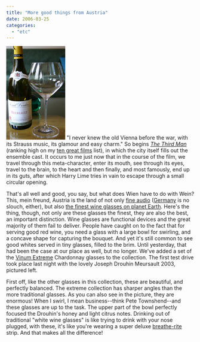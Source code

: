 ```yaml
---
title: "More good things from Austria"
date: 2006-03-25
categories: 
  - "etc"
---
```


![](images/swb-03252006-1.jpg) "I never knew the old Vienna before the war, with its Strauss music, its glamour and easy charm." So begins [_The Third Man_](http://www.imdb.com/title/tt0041959/) (ranking high on my [ten great films](http://blog.cyberkrunk.com/article.pl?sid=05/02/22/1458205&mode=flat) list), in which the city itself fills out the ensemble cast. It occurs to me just now that in the course of the film, we travel through this meta-character, enter its mouth, see through its eyes, travel to the brain, to the heart and then finally, and most famously, end up in its guts, after which Harry Lime tries in vain to escape through a small circular opening.

That's all well and good, you say, but what does Wien have to do with Wein? This, mein freund, Austria is the land of not only [fine audio](http://www.akg.com/) ([Germany](http://www.neumann.com/) is no slouch, either), but also [the finest wine glasses on planet Earth](http://www.riedel.com/). Here's the thing, though, not only are these glasses the finest, they are also the best, an important distinction. Wine glasses are functional devices and the great majority of them fail to deliver. People have caught on to the fact that for serving good red wine, you need a glass with a large bowl for swirling, and a concave shape for capturing the bouquet. And yet it's still common to see good whites served in tiny glasses, filled to the brim. Until yesterday, that had been the case at our place as well, but no longer. We've added a set of the [Vinum Extreme](http://www.riedel.com/website/english/frameset/homeenglish/collections/riedel_collections/vinum_extreme/vinum_extreme1/vinum_extreme1.html) Chardonnay glasses to the collection. The first test drive took place last night with the lovely Joseph Drouhin Meursault 2003, pictured left.

First off, like the other glasses in this collection, these are beautiful, and perfectly balanced. The extreme collection has sharper angles than the more traditional glasses. As you can also see in the picture, they are enormous! When I swirl, I mean business--think Pete Townshend--and these glasses are up to the task. The upper part of the bowl perfectly focused the Drouhin's honey and light citrus notes. Drinking out of traditional "white wine glasses" is like trying to drink with your nose plugged, with these, it's like you're wearing a super deluxe [breathe-rite](http://www.breatheright.com/) strip. And that makes all the difference!
